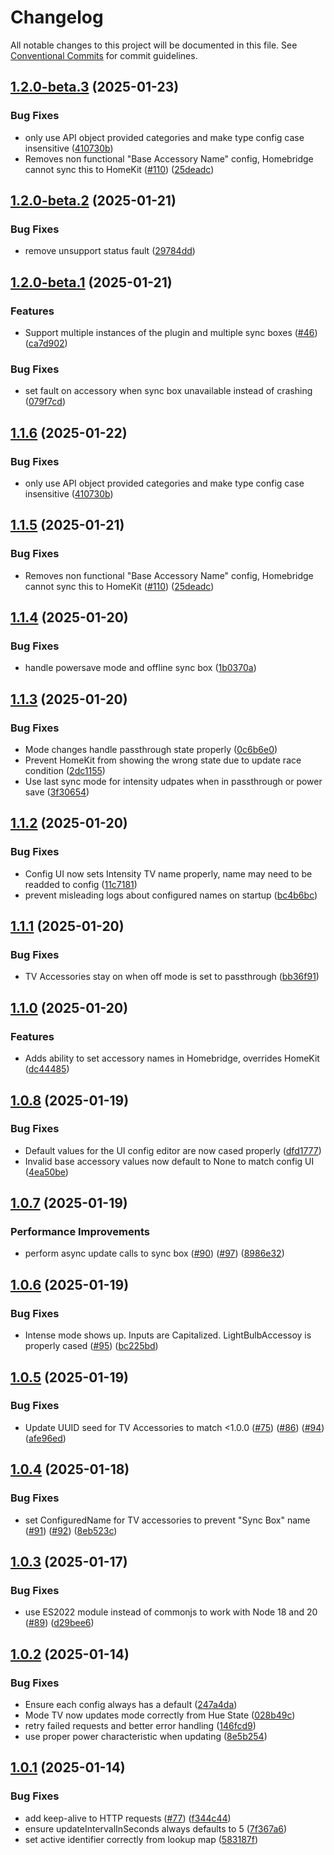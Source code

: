 # Changelog

All notable changes to this project will be documented in this file. See
[Conventional Commits](https://conventionalcommits.org) for commit guidelines.

## [1.2.0-beta.3](https://github.com/jabrown93/homebridge-philips-hue-sync-box/compare/v1.2.0-beta.2...v1.2.0-beta.3) (2025-01-23)

### Bug Fixes

* only use API object provided categories and make type config case insensitive ([410730b](https://github.com/jabrown93/homebridge-philips-hue-sync-box/commit/410730b0b274ff3c39e7d9c96c578f16e943c345))
* Removes non functional "Base Accessory Name" config, Homebridge cannot sync this to HomeKit ([#110](https://github.com/jabrown93/homebridge-philips-hue-sync-box/issues/110)) ([25deadc](https://github.com/jabrown93/homebridge-philips-hue-sync-box/commit/25deadc5ef3f632d7e96074fc7646cd20d1ddd98))

## [1.2.0-beta.2](https://github.com/jabrown93/homebridge-philips-hue-sync-box/compare/v1.2.0-beta.1...v1.2.0-beta.2) (2025-01-21)

### Bug Fixes

* remove unsupport status fault ([29784dd](https://github.com/jabrown93/homebridge-philips-hue-sync-box/commit/29784dd4d721a5b880a4aa67e7bd62ee8f7e542b))

## [1.2.0-beta.1](https://github.com/jabrown93/homebridge-philips-hue-sync-box/compare/v1.1.4...v1.2.0-beta.1) (2025-01-21)

### Features

* Support multiple instances of the plugin and multiple sync boxes ([#46](https://github.com/jabrown93/homebridge-philips-hue-sync-box/issues/46)) ([ca7d902](https://github.com/jabrown93/homebridge-philips-hue-sync-box/commit/ca7d90257e812b4c76c44d95a0d881786a717d07))

### Bug Fixes

* set fault on accessory when sync box unavailable instead of crashing ([079f7cd](https://github.com/jabrown93/homebridge-philips-hue-sync-box/commit/079f7cda4edd3f431422dd0530714865a8c810db))


## [1.1.6](https://github.com/jabrown93/homebridge-philips-hue-sync-box/compare/v1.1.5...v1.1.6) (2025-01-22)

### Bug Fixes

* only use API object provided categories and make type config case insensitive ([410730b](https://github.com/jabrown93/homebridge-philips-hue-sync-box/commit/410730b0b274ff3c39e7d9c96c578f16e943c345))

## [1.1.5](https://github.com/jabrown93/homebridge-philips-hue-sync-box/compare/v1.1.4...v1.1.5) (2025-01-21)

### Bug Fixes

* Removes non functional "Base Accessory Name" config, Homebridge cannot sync this to HomeKit ([#110](https://github.com/jabrown93/homebridge-philips-hue-sync-box/issues/110)) ([25deadc](https://github.com/jabrown93/homebridge-philips-hue-sync-box/commit/25deadc5ef3f632d7e96074fc7646cd20d1ddd98))

## [1.1.4](https://github.com/jabrown93/homebridge-philips-hue-sync-box/compare/v1.1.3...v1.1.4) (2025-01-20)

### Bug Fixes

* handle powersave mode and offline sync box ([1b0370a](https://github.com/jabrown93/homebridge-philips-hue-sync-box/commit/1b0370ada4ac6abbf732791b06a22485ad850e3a))

## [1.1.3](https://github.com/jabrown93/homebridge-philips-hue-sync-box/compare/v1.1.2...v1.1.3) (2025-01-20)

### Bug Fixes

* Mode changes handle passthrough state properly ([0c6b6e0](https://github.com/jabrown93/homebridge-philips-hue-sync-box/commit/0c6b6e06c3d5f6458e306549fe7bbaaa3e01426a))
* Prevent HomeKit from showing the wrong state due to update race condition ([2dc1155](https://github.com/jabrown93/homebridge-philips-hue-sync-box/commit/2dc11552a14e6c0e3117758674aa92819eb62e43))
* Use last sync mode for intensity udpates when in passthrough or power save ([3f30654](https://github.com/jabrown93/homebridge-philips-hue-sync-box/commit/3f306540b082a065d1299c7374f52bfb5b874e28))

## [1.1.2](https://github.com/jabrown93/homebridge-philips-hue-sync-box/compare/v1.1.1...v1.1.2) (2025-01-20)

### Bug Fixes

* Config UI now sets Intensity TV name properly, name may need to be readded to config ([11c7181](https://github.com/jabrown93/homebridge-philips-hue-sync-box/commit/11c71817ce7d25866c3e44221ef814e1571fddaf))
* prevent misleading logs about configured names on startup ([bc4b6bc](https://github.com/jabrown93/homebridge-philips-hue-sync-box/commit/bc4b6bc7e12c6bc63dc91ffadc7ae91f8ece5fa5))

## [1.1.1](https://github.com/jabrown93/homebridge-philips-hue-sync-box/compare/v1.1.0...v1.1.1) (2025-01-20)

### Bug Fixes

* TV Accessories stay on when off mode is set to passthrough ([bb36f91](https://github.com/jabrown93/homebridge-philips-hue-sync-box/commit/bb36f91c4ae7f70d474c0846cc57494124fd2ac1))

## [1.1.0](https://github.com/jabrown93/homebridge-philips-hue-sync-box/compare/v1.0.8...v1.1.0) (2025-01-20)

### Features

* Adds ability to set accessory names in Homebridge, overrides HomeKit ([dc44485](https://github.com/jabrown93/homebridge-philips-hue-sync-box/commit/dc44485d19a2ffe573b6a743d9c649651345a7f7))

## [1.0.8](https://github.com/jabrown93/homebridge-philips-hue-sync-box/compare/v1.0.7...v1.0.8) (2025-01-19)

### Bug Fixes

* Default values for the UI config editor are now cased properly ([dfd1777](https://github.com/jabrown93/homebridge-philips-hue-sync-box/commit/dfd1777e2fe88613dca8bdfafe30a115bc323a38))
* Invalid base accessory values now default to None to match config UI ([4ea50be](https://github.com/jabrown93/homebridge-philips-hue-sync-box/commit/4ea50be8d40e36442188fac2896f77fac91d85d7))

## [1.0.7](https://github.com/jabrown93/homebridge-philips-hue-sync-box/compare/v1.0.6...v1.0.7) (2025-01-19)

### Performance Improvements

* perform async update calls to sync box ([#90](https://github.com/jabrown93/homebridge-philips-hue-sync-box/issues/90)) ([#97](https://github.com/jabrown93/homebridge-philips-hue-sync-box/issues/97)) ([8986e32](https://github.com/jabrown93/homebridge-philips-hue-sync-box/commit/8986e32c449e922c84ad2c9f3eec4ff5e12f949c))

## [1.0.6](https://github.com/jabrown93/homebridge-philips-hue-sync-box/compare/v1.0.5...v1.0.6) (2025-01-19)

### Bug Fixes

* Intense mode shows up. Inputs are Capitalized. LightBulbAccessoy is properly cased ([#95](https://github.com/jabrown93/homebridge-philips-hue-sync-box/issues/95)) ([bc225bd](https://github.com/jabrown93/homebridge-philips-hue-sync-box/commit/bc225bdc9fab25ba2817eee113219f6d918f3af3))

## [1.0.5](https://github.com/jabrown93/homebridge-philips-hue-sync-box/compare/v1.0.4...v1.0.5) (2025-01-19)

### Bug Fixes

* Update UUID seed for TV Accessories to match <1.0.0 ([#75](https://github.com/jabrown93/homebridge-philips-hue-sync-box/issues/75)) ([#86](https://github.com/jabrown93/homebridge-philips-hue-sync-box/issues/86)) ([#94](https://github.com/jabrown93/homebridge-philips-hue-sync-box/issues/94)) ([afe96ed](https://github.com/jabrown93/homebridge-philips-hue-sync-box/commit/afe96ed344f9e6e1f72f6d608a6785e5030294b7))

## [1.0.4](https://github.com/jabrown93/homebridge-philips-hue-sync-box/compare/v1.0.3...v1.0.4) (2025-01-18)

### Bug Fixes

* set ConfiguredName for TV accessories to prevent "Sync Box" name ([#91](https://github.com/jabrown93/homebridge-philips-hue-sync-box/issues/91)) ([#92](https://github.com/jabrown93/homebridge-philips-hue-sync-box/issues/92)) ([8eb523c](https://github.com/jabrown93/homebridge-philips-hue-sync-box/commit/8eb523c3d073eba591fce5be3a0d4b7138a80ddc))

## [1.0.3](https://github.com/jabrown93/homebridge-philips-hue-sync-box/compare/v1.0.2...v1.0.3) (2025-01-17)

### Bug Fixes

* use ES2022 module instead of commonjs to work with Node 18 and 20 ([#89](https://github.com/jabrown93/homebridge-philips-hue-sync-box/issues/89)) ([d29bee6](https://github.com/jabrown93/homebridge-philips-hue-sync-box/commit/d29bee65b08ad83c784d41e1460ecbc4dac057d0))

## [1.0.2](https://github.com/jabrown93/homebridge-philips-hue-sync-box/compare/v1.0.1...v1.0.2) (2025-01-14)

### Bug Fixes

* Ensure each config always has a default ([247a4da](https://github.com/jabrown93/homebridge-philips-hue-sync-box/commit/247a4da867c0af525d64b90c456d6c11636b97e8))
* Mode TV now updates mode correctly from Hue State ([028b49c](https://github.com/jabrown93/homebridge-philips-hue-sync-box/commit/028b49ccd7cc6a54e788ef7cf8397faa0432d0db))
* retry failed requests and better error handling ([146fcd9](https://github.com/jabrown93/homebridge-philips-hue-sync-box/commit/146fcd9c2dbb22954bd3fcd7e175c2630f3bd39e))
* use proper power characteristic when updating ([8e5b254](https://github.com/jabrown93/homebridge-philips-hue-sync-box/commit/8e5b25495abcfc2325ecf6a4f86cb62b14d7b46c))

## [1.0.1](https://github.com/jabrown93/homebridge-philips-hue-sync-box/compare/v1.0.0...v1.0.1) (2025-01-14)

### Bug Fixes

* add keep-alive to HTTP requests ([#77](https://github.com/jabrown93/homebridge-philips-hue-sync-box/issues/77)) ([f344c44](https://github.com/jabrown93/homebridge-philips-hue-sync-box/commit/f344c441dcd000bf56eb12cfd9d88b71a586236c))
* ensure updateIntervalInSeconds always defaults to 5 ([7f367a6](https://github.com/jabrown93/homebridge-philips-hue-sync-box/commit/7f367a67bc57f99f79bfd193156f5ae8134ac892))
* set active identifier correctly from lookup map ([583187f](https://github.com/jabrown93/homebridge-philips-hue-sync-box/commit/583187f9964c0a32f3343a80fe2e4b8cfd11154f))
